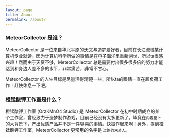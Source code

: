 ```yaml
---
layout: page
title: About
permalink: /about/
---
```




### MeteorCollector 是谁？
MeteorCollector 是一位来自华北平原的天文与造梦爱好者，目前在长江流域某计算机专业就读。因为计算机科学所做的事情是在电子海洋里重新创世，所以ta很感兴趣！然而由于天资不够，MeteorCollector 总是需要付出很多很多倍的努力才能达到和身边人差不多的水平，非常痛苦，非常不甘心。

MeteorCollector 的人生目标是尽量活得清楚一些，所以ta的眼睛一直在超负荷工作！赶快休息一下吧。

### 橙锰酸钾工作室是什么？
橙锰酸钾工作室 (OrzKMnO4 Studio) 是 MeteorCollector 在初中时期成立的某个工作室，曾经致力于~~造梦~~制作游戏，目前已经没有太多更新了。毕竟在`内容至上`的大背景下，产出优质产品并不是一件容易的事情。快振作起来啊！另外，提到橙锰酸钾工作室，MeteorCollector 更常用的名字是 `过路的末某人`。